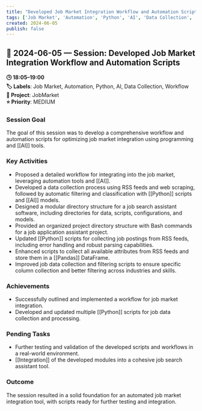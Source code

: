 ```yaml
---
title: "Developed Job Market Integration Workflow and Automation Scripts"
tags: ['Job Market', 'Automation', 'Python', 'AI', 'Data Collection', 'Workflow']
created: 2024-06-05
publish: false
---
```


## 📅 2024-06-05 — Session: Developed Job Market Integration Workflow and Automation Scripts

**🕒 18:05–19:00**  
**🏷️ Labels**: Job Market, Automation, Python, AI, Data Collection, Workflow  
**📂 Project**: JobMarket  
**⭐ Priority**: MEDIUM  


### Session Goal
The goal of this session was to develop a comprehensive workflow and automation scripts for optimizing job market integration using programming and [[AI]] tools.

### Key Activities
- Proposed a detailed workflow for integrating into the job market, leveraging automation tools and [[AI]].
- Developed a data collection process using RSS feeds and web scraping, followed by automatic filtering and classification with [[Python]] scripts and [[AI]] models.
- Designed a modular directory structure for a job search assistant software, including directories for data, scripts, configurations, and models.
- Provided an organized project directory structure with Bash commands for a job application assistant project.
- Updated [[Python]] scripts for collecting job postings from RSS feeds, including error handling and robust parsing capabilities.
- Enhanced scripts to collect all available attributes from RSS feeds and store them in a [[Pandas]] DataFrame.
- Improved job data collection and filtering scripts to ensure specific column collection and better filtering across industries and skills.

### Achievements
- Successfully outlined and implemented a workflow for job market integration.
- Developed and updated multiple [[Python]] scripts for job data collection and processing.

### Pending Tasks
- Further testing and validation of the developed scripts and workflows in a real-world environment.
- [[Integration]] of the developed modules into a cohesive job search assistant tool.

### Outcome
The session resulted in a solid foundation for an automated job market integration tool, with scripts ready for further testing and integration.
